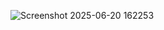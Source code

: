 ![Screenshot 2025-06-20 162253](https://github.com/user-attachments/assets/3b655ce6-01b9-4db2-a197-b4eb2698a3be)
